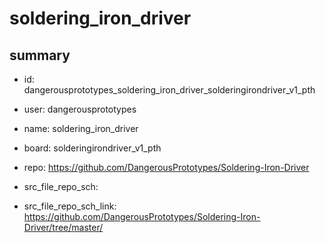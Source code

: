 # soldering_iron_driver
 
## summary 
* id: dangerousprototypes_soldering_iron_driver_solderingirondriver_v1_pth
* user: dangerousprototypes
* name: soldering_iron_driver
* board: solderingirondriver_v1_pth
* repo: https://github.com/DangerousPrototypes/Soldering-Iron-Driver



* src_file_repo_sch: 
* src_file_repo_sch_link: https://github.com/DangerousPrototypes/Soldering-Iron-Driver/tree/master/




